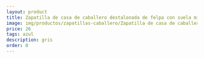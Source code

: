 ```yaml
---
layout: product
title: Zapatilla de casa de caballero destalonada de felpa con suela microporosa 
image: img/productos/zapatillas-caballero/Zapatilla de casa de caballero destalonada de felpa con suela microporosa =26 =azul =gris.webp
price: 26 
tags: azul 
description: gris
order: 0
---
```


